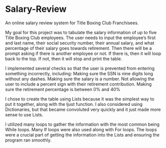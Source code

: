 # Salary-Review
An online salary review system for Title Boxing Club Franchisees.

My goal for this project was to tabulate the salary information of up to five Title Boxing Club employees.  The user needs to input the employee’s first and last name, 
their social security number, their annual salary, and what percentage of their salary goes towards retirement. 
Then there will be a prompt asking if there is another employee or not. If there is, then it will loop back to the top. If not, then it will stop and print the table. 

I implemented several checks so that the user is prevented from entering something incorrectly, including:
Making sure the SSN is nine digits long without any dashes.
Making sure the salary is a number.
Not allowing the user to include a percent sign with their retirement contribution.
Making sure the retirement percentage is between 0% and 40%

I chose to create the table using Lists because it was the simplest way to put it together, along with the ljust function. 
I also considered using Dictionaries, but that became convoluted very quickly and it just made more sense to use Lists.

I utilized many loops to gather the information with the most common being While loops. Many If loops were also used along with For loops. 
The loops were a crucial part of getting the information into the Lists and ensuring the program ran smoothly.
